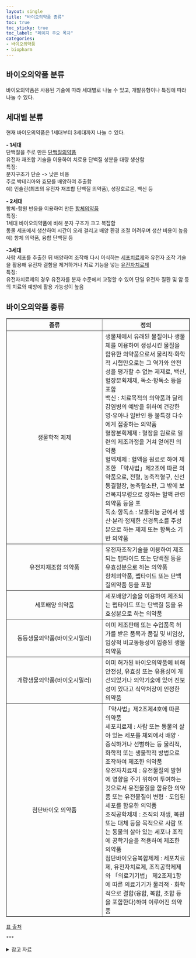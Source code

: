 ```yaml
---
layout: single
title: "바이오의약품 종류" 
toc: true
toc_sticky: true
toc_label: "페이지 주요 목차"
categories:
- 바이오의약품
- biopharm
---
```


## 바이오의약품 분류
바이오의약품은 사용된 기술에 따라 세대별로 나눌 수 있고, 개발유형이나 특징에 따라 나눌 수 있다.

## 세대별 분류
현재 바이오의약품은 1세대부터 3세대까지 나눌 수 있다.


__- 1세대__  
단백질을 주로 만든 <u>단백질의약품</u>  
유전자 재조합 기술을 이용하여 치료용 단백질 성분을 대량 생산함  
특징:  
분자구조가 단순 -> 낮은 비용  
주로 박테리아와 효모를 배양하여 추출함  
예) 인슐린(최초의 유전자 재조합 단백질 의약품), 성장호르몬, 백신 등


__- 2세대__  
항체-항원 반응을 이용하여 만든 <u>항체의약품</u>  
특징:  
1세대 바이오의약품에 비해 분자 구조가 크고 복잡함  
동물 세포에서 생산하여 시간이 오래 걸리고 배양 환경 조절 어려우며 생산 비용이 높음  
예) 항체 의약품, 융합 단백질 등

__-3세대__  
사람 세포를 추출한 뒤 배양하여 조작해 다시 이식하는 <u>세포치료제</u>와 유전자 조작 기술을 활용해 유전자 결함을 제거하거나 치료 기능을 넣는 <u>유전자치료제</u>  
특징:  
<span style="type-size:10">유전자치료제의 경우 유전자를 분자 수준에서 교정할 수 있어 단일 유전자 질환 및 암 등의 치료와 예방에 활용 가능성이 높음</span>  

## 바이오의약품 종류

<body>
    <table border="1">
	<th allign = "center" width = "245">종류</th>
	<th>정의</th>
	<tr><!-- 첫번째 줄 시작 -->
	    <td align ="center">생물학적 제제</td>
	    <td>생물체에서 유래된 물질이나 생물체를 이용하여 생성시킨 물질을 함유한 의약품으로서 물리적·화학적 시험만으로는 그 역가와 안전성을 평가할 수 없는 제제로, 백신, 혈장분획제제, 독소·항독소 등을 포함<br>백신 : 치료목적의 의약품과 달리 감염병의 예방을 위하여 건강한 영·유아나 일반인 등 불특정 다수에게 접종하는 의약품<br>혈장분획제제 : 혈장을 원료로 일련의 제조과정을 거쳐 얻어진 의약품<br>혈액제제 : 혈액을 원료로 하여 제조한 「약사법」제2조에 따른 의약품으로, 전혈, 농축적혈구, 신선동결혈장, 농축혈소판, 그 밖에 보건복지부령으로 정하는 혈액 관련 의약품 등을 포<br>독소·항독소 : 보툴리눔 균에서 생산·분리·정제한 신경독소를 주성분으로 하는 제제 또는 항독소 기반 의약품 </td>
	</tr><!-- 첫번째 줄 끝 -->
	<tr><!-- 두번째 줄 시작 -->
	    <td align ="center">유전자재조합 의약품</td>
	    <td>유전자조작기술을 이용하여 제조되는 펩타이드 또는 단백질 등을 유효성분으로 하는 의약품<br>항체의약품, 펩타이드 또는 단백질의약품 등을 포함</td>
	</tr><!-- 두번째 줄 끝 -->
	<tr>
	    <td align ="center">세포배양 의약품</td>
	    <td>세포배양기술을 이용하여 제조되는 펩타이드 또는 단백질 등을 유효성분으로 하는 의약품</td>
	</tr>
	<tr>
	    <td align ="center">동등생물의약품(바이오시밀러)</td><td>이미 제조판매 또는 수입품목 허가를 받은 품목과 품질 및 비임상, 임상적 비교동등성이 입증된 생물의약품</td></tr>
	    <tr><td align ="center">개량생물의약품(바이오시밀러)</td><td>이미 허가된 바이오의약품에 비해 안전성, 유효성 또는 유용성이 개선되었거나 의약기술에 있어 진보성이 있다고 식약처장이 인정한 의약품</td></tr>
	    <tr><td align ="center">첨단바이오 의약품</td><td>「약사법」제2조제4호에 따른 의약품<br>세포치료제 : 사람 또는 동물의 살아 있는 세포를 체외에서 배양ㆍ증식하거나 선별하는 등 물리적, 화학적 또는 생물학적 방법으로 조작하여 제조한 의약품<br>유전자치료제 : 유전물질의 발현에 영향을 주기 위하여 투여하는 것으로서 유전물질을 함유한 의약품 또는 유전물질이 변형ㆍ도입된 세포를 함유한 의약품<br>조직공학제제 : 조직의 재생, 복원 또는 대체 등을 목적으로 사람 또는 동물의 살아 있는 세포나 조직에 공학기술을 적용하여 제조한 의약품<br>첨단바이오융복합제제 : 세포치료제, 유전자치료제, 조직공학제제와 「의료기기법」 제2조제1항에 따른 의료기기가 물리적ㆍ화학적으로 결합(융합, 복합, 조합 등을 포함한다)하여 이루어진 의약품</td></tr>
    </table>
	
[표 출처](https://www.kobia.kr/sub01/sub01.php)  


	
	***
<details>
<summary>참고 자료</summary>
<div markdown="1">       

[바이오의약품 세대 구분](https://www.edaily.co.kr/news/read?newsId=03253766622690312&mediaCodeNo=257)  
[바이오의약품 종류](https://www.kobia.kr/sub01/sub01.php)

</div>
</details>

